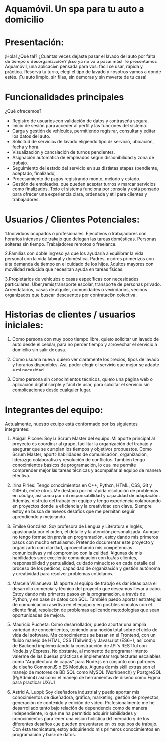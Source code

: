 # Aquamóvil. Un spa para tu auto a domicilio

# Presentación:
¡Hola! ¿Qué tal?
¿Cuántas veces dejaste pasar el lavado del auto por falta de tiempo o desorganización? ¡Eso ya no va a pasar más!
Te presentamos Aquamóvil, una aplicación pensada para vos: fácil de usar, rápida y práctica. Reservá tu turno, elegí el tipo de lavado y nosotros vamos a donde estés.
¡Tu auto limpio, sin filas, sin demoras y sin moverte de tu casa!

# Funcionalidades principales
¿Qué ofrecemos?
* Registro de usuarios con validación de datos y contraseña segura.
* Inicio de sesión para acceder al perfil y las funciones del sistema.
* Carga y gestión de vehículos, permitiendo registrar, consultar y editar los datos del auto.
* Solicitud de servicios de lavado eligiendo tipo de servicio, ubicación, fecha y hora.
* Visualización y cancelación de turnos pendientes.
* Asignación automática de empleados según disponibilidad y zona de trabajo.
* Seguimiento del estado del servicio en sus distintas etapas (pendiente, aceptado, finalizado).
* Procesamiento de pagos registrando monto, método y estado.
* Gestión de empleados, que pueden aceptar turnos y marcar servicios como finalizados.
Todo el sistema funciona por consola y está pensado para ofrecer una experiencia clara, ordenada y útil para clientes y trabajadores.

# Usuarios / Clientes Potenciales:
1.Individuos ocupados o profesionales. Ejecutivos o trabajadores con horarios intensos de trabajo que delegan las tareas domésticas. Personas solteras sin tiempo. Trabajadores remotos o freelance.

2.Familias con doble ingreso ya que los ayudaría a equilibrar la vida personal con la vida laboral y doméstica. Padres, madres primerizos con alta demanda de tiempo en el cuidado de los hijos. Adultos mayores con movilidad reducida que necesitan ayuda en tareas físicas.

3.Propietarios de vehículos o casas específicas con necesidades particulares: Uber,remis,transporte escolar, transporte de personas privado. Arrendatarios, casas de alquiler, comunidades o vecindarios, vecinos organizados que buscan descuentos por contratación colectiva.

# Historias de clientes / usuarios iniciales:
1) Como persona con muy poco tiempo libre, quiero solicitar un lavado de auto desde el celular, para no perder tiempo y aprovechar el servicio a domicilio sin salir de casa.

2) Como usuaria nueva, quiero ver claramente los precios, tipos de lavado y horarios disponibles. Así, poder elegir el servicio que mejor se adapte a mi necesidad.

3) Como persona sin conocimientos técnicos, quiero una página web o aplicación digital simple y fácil de usar, para solicitar el servicio sin complicaciones desde cualquier lugar.

# Integrantes del equipo:
Actualmente, nuestro equipo está conformado por los siguientes integrantes:

1) Abigail Picone: Soy la Scrum Master del equipo. Mi aporte principal al proyecto es coordinar al grupo, facilitar la organización del trabajo y asegurar que se cumplan los tiempos y objetivos propuestos. Como Scrum Master, aporto habilidades de comunicación, organización, liderazgo colaborativo y resolución de conflictos. También tengo conocimientos básicos de programación, lo cual me permite comprender mejor las tareas técnicas y acompañar al equipo de manera efectiva.

2) Irina Pirles: Tengo conocimientos en C++, Python, HTML, CSS, Git y GitHub, entre otros. Me destaco por mi rápida resolución de problemas en código, así como por mi responsabilidad y capacidad de adaptación. Además, disfruto del trabajo en equipo y tengo experiencia colaborando en proyectos donde la eficiencia y la creatividad son clave. Siempre estoy en busca de nuevos desafíos que me permitan seguir aprendiendo y mejorando.

3) Emilse González: Soy profesora de Lengua y Literatura e Inglés, apasionada por el orden, el detalle y la atención personalizada. Aunque no tengo formación previa en programación, estoy dando mis primeros pasos con mucho entusiasmo. Pretendo documentar este proyecto y organizarlo con claridad, aprovechando mis competencias comunicativas y mi compromiso con la calidad. Algunas de mis habilidades son: excelente comunicación con los/as clientes, responsabilidad y puntualidad, cuidado minucioso en cada detalle del proceso de los pedidos, capacidad de organización y gestión autónoma y creatividad para resolver problemas cotidianos.

4)  Marcela Villanueva: Mi aporte al equipo de trabajo es dar ideas para el desarrollo comercial y técnico del proyecto que deseamos llevar a cabo. Estoy dando mis primeros pasos en la programación, a través de Python, y en base de datos con SQL. También puedo aportar estrategias de comunicación asertiva en el equipo y en posibles vínculos con el cliente final, resolución de problemas aplicando metodologías que sean oportunidades de mejora.

5) Mauricio Pucheta: Como desarrollador, puedo aportar una amplia variedad de conocimientos, teniendo una noción total sobre el ciclo de vida del software. Mis conocimientos se basan en el Frontend, con un fluído manejo de HTML, CSS (Tailwind) y Javascript (ES6+), así como de Backend implementando la construcción de API's RESTful con Node.js y Express. No obstante, al momento de programar intento valerme de las buenas prácticas e implementar arquitecturas escalables como "Arquitectura de capas" para Node.js en conjunto con patrones de diseño CommonJS o ES Modules. Alguna de mis skill extras son el manejo de motores de BD SQL como MySQL (Workbench) y PostgreSQL (PgAdmin4) así como el manejo de herramientas de diseño como Figma para practicar UX/UI.

6) Astrid A. Luppi: Soy diseñadora industrial y puedo aportar mis conocimientos de diseñadora, gráfica, marketing, gestión de proyectos, generación de contenido y edición de video. Profesionalmente me he desarrollado tanto bajo relación de dependencia como de manera independiente, lo que me ha permitido adquirir habilidades y conocimientos para tener una visión holística del mercado y de los diferentes desafíos que pueden presentarse en los equipos de trabajo. Con ésta tecnicatura, estoy adquiriendo mis primeros conocimientos en programación y base de datos.